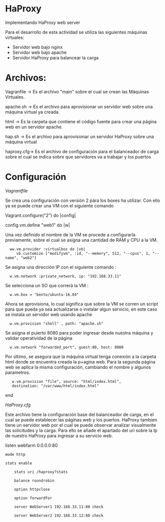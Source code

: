 # HaProxy
Implementando HaProxy web server

Para el desarrollo de esta actividad se utiliza las siguientes máquinas virtuales:
 - Servidor web bajo nginx 
 - Servidor web bajo apache
 - Servidor HaProxy para balancear la carga 
 
 # Archivos:
 Vagranfile -> Es el archivo "main" sobre el cual se crean las Máquinas Virtuales.
 
 apache.sh  -> Es el archivo para aprovisionar un servidor web sobre una máquina virtual ya creada.
 
 html       -> Es la carpeta que contiene el código fuente para crear una página web en un servidor apache.
 
 hap.sh     -> Es el archivo para aprovisionar un servidor HaProxy sobre una máquina virtual 
 
 haproxy.cfg-> Es el archivo de configuración para el balanceador de carga sobre el cual se indica sobre que servidores va a trabajar y los puertos
 
 # Configuración
 
 *Vagrantfile*

Se crea una configuración con versión 2 pára los boxes ha utilizar. Con ello ya se puede crear una VM con el siguiente comando

 
Vagrant.configure("2") do |config|

  config.vm.define "web1" do |w|

Una vez definido el nombre de la VM se procede a configurarla previamente, sobre el cual se asigna una cantidad de RAM y CPU a la VM.

      ww.vm.provider :virtualbox do |vb| 
         vb.customize ["modifyvm", :id, "--memory", 512, "--cpus", 1, "--name", "web2"]

Se asigna una dirección IP con el siguiente comando :

      w.vm.network :private_network, ip: "192.168.33.11"
			
Se selecciona un SO que correrá la VM :

      w.vm.box = "bento/ubuntu-16.04"

Ahora se aprovisiona, lo cual significa que sobre la VM se corren un script para que pueda ya sea actualizarse o instalar algun servicio, en este caso
se instala un servidor web usando apache 

      w.vm.provision "shell" , path: "apache.sh"

Se asigna el puierto 8080 para poder ingresar desde nuestra máquina y validar operatividad de la página 

      w.vm.network "forwarded_port", guest:80, host: 8080
			
Por último, se asegura que la máquina virtual tenga conexión a la carpeta html donde se encuentra creada la p+agina web. Para la segunda página web se aplica la misma configuración, cambiando el nombre y algunos parametros.

       w.vm.provision "file", source: "html/index.html",
       destination: "/var/www/html/index.html"
  end

 *HaProxy.cfg*
 
 Este archivo tiene la configuración base del balanceador de carga, en el cual se puede establecer las páginas web y los puertos. HaProxy tambien tiene un servidor web por el cual se puede observar analizar visualmente las  solicitudes y la carga. Para ello se añade el apartado del uri sobre la Ip de nuestro HaProxy para ingresar a su servicio web.
 
 
 listen webfarm 0.0.0.0:80

	mode http

	stats enable

    	stats uri /haproxy?stats

    	balance roundrobin

    	option httpclose

    	option forwardfor

    	server WebServer1 192.168.33.11:80 check

    	server WebServer2 192.168.33.12:80 check

 

